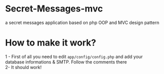 # Secret-Messages-mvc
a secret messages application based on php OOP and MVC design pattern

# How to make it work?
1 - First of all you need to edit <code>app/config/config.php</code> and add your database informations & SMTP. Follow the comments there <br />
2- It should work!
